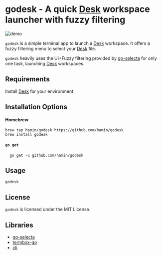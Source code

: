 # godesk - A quick [Desk](https://github.com/jamesob/desk) workspace launcher with fuzzy filtering

![demo](https://github.com/hamin/godesk/blob/master/demo.gif) 

`godesk` is a simple terminal app to launch a [Desk](https://github.com/jamesob/desk) workspace. It offers a fuzzy filtering menu to select your [Desk](https://github.com/jamesob/desk) file.

`godesk` heavily uses the UI+Fuzzy filtering provided by [go-selecta](https://github.com/thomasboyt/go-selecta) for only one task, launching [Desk](https://github.com/jamesob/desk) workspaces.


## Requirements

Install [Desk](https://github.com/jamesob/desk) for your environment

## Installation Options

#### Homebrew

```shell
brew tap hamin/godesk https://github.com/hamin/godesk
brew install godesk
```    

#### `go get`
```shell
  go get -u github.com/hamin/godesk
```

## Usage

```shell
godesk
```

## License

`godesk` is licensed under the MIT License.

## Libraries

* [go-selecta](https://github.com/thomasboyt/go-selecta)
* [termbox-go](github.com/nsf/termbox-go)
* [cli](https://github.com/urfave/cli)
